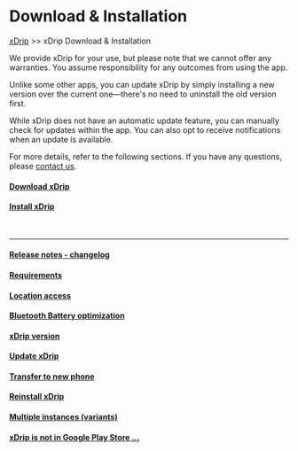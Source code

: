 # Download & Installation  
[xDrip](../README.md) >> xDrip Download & Installation  
  
We provide xDrip for your use, but please note that we cannot offer any warranties. You assume responsibility for any outcomes from using the app.  
  
Unlike some other apps, you can update xDrip by simply installing a new version over the current one—there's no need to uninstall the old version first.  
  
While xDrip does not have an automatic update feature, you can manually check for updates within the app. You can also opt to receive notifications when an update is available.  
  
For more details, refer to the following sections. If you have any questions, please [contact us](./Contact.md).  
  
#### [Download xDrip](./Download-xDrip.md)
#### [Install xDrip](./Install.md)
<br/>  
  
---  
  
#### [Release notes - changelog](ReleaseNotes.md)
#### [Requirements](./Requirements_page.md)
#### [Location access](./Location.md)
#### [Bluetooth Battery optimization](./BluetoothBatteryOpt.md)
#### [xDrip version](./xDrip-Version.md)
#### [Update xDrip](./Updates.md)
#### [Transfer to new phone](./New-Phone.md)
#### [Reinstall xDrip](./Reinstall.md)
#### [Multiple instances (variants)](./Variants.md)
#### [xDrip is not in Google Play Store ...](./App-store.md)
  
